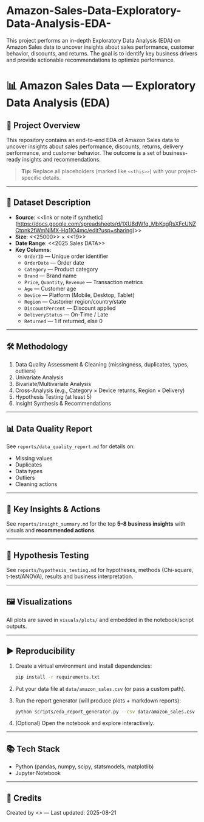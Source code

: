 # Amazon-Sales-Data-Exploratory-Data-Analysis-EDA-
This project performs an in-depth Exploratory Data Analysis (EDA) on Amazon Sales data to uncover insights about sales performance, customer behavior, discounts, and returns. The goal is to identify key business drivers and provide actionable recommendations to optimize performance.

# 📊 Amazon Sales Data — Exploratory Data Analysis (EDA)

## 📌 Project Overview
This repository contains an end-to-end EDA of Amazon Sales data to uncover insights about sales performance, discounts, returns, delivery performance, and customer behavior. The outcome is a set of business-ready insights and recommendations.

> **Tip:** Replace all placeholders (marked like `<<this>>`) with your project-specific details.

---

## 📂 Dataset Description
- **Source**: <<link or note if synthetic](https://docs.google.com/spreadsheets/d/1XU8dWfq_MbKqgRsXFcUNZCtpnk2fWmNlMX-Hq1IO4mc/edit?usp=sharing)>>
- **Size**: <<25000>> × <<19>>
- **Date Range**: <<2025 Sales DATA>>
- **Key Columns**:
  - `OrderID` — Unique order identifier
  - `OrderDate` — Order date
  - `Category` — Product category
  - `Brand` — Brand name
  - `Price`, `Quantity`, `Revenue` — Transaction metrics
  - `Age` — Customer age
  - `Device` — Platform (Mobile, Desktop, Tablet)
  - `Region` — Customer region/country/state
  - `DiscountPercent` — Discount applied
  - `DeliveryStatus` — On-Time / Late
  - `Returned` — 1 if returned, else 0

---

## 🛠️ Methodology
1. Data Quality Assessment & Cleaning (missingness, duplicates, types, outliers)
2. Univariate Analysis
3. Bivariate/Multivariate Analysis
4. Cross-Analysis (e.g., Category × Device returns, Region × Delivery)
5. Hypothesis Testing (at least 5)
6. Insight Synthesis & Recommendations

---

## 📊 Data Quality Report
See `reports/data_quality_report.md` for details on:
- Missing values
- Duplicates
- Data types
- Outliers
- Cleaning actions

---

## 🔑 Key Insights & Actions
See `reports/insight_summary.md` for the top **5–8 business insights** with visuals and **recommended actions**.

---

## 🧪 Hypothesis Testing
See `reports/hypothesis_testing.md` for hypotheses, methods (Chi-square, t-test/ANOVA), results and business interpretation.

---

## 🖼️ Visualizations
All plots are saved in `visuals/plots/` and embedded in the notebook/script outputs.

---

## ▶️ Reproducibility
1. Create a virtual environment and install dependencies:
   ```bash
   pip install -r requirements.txt
   ```

2. Put your data file at `data/amazon_sales.csv` (or pass a custom path).

3. Run the report generator (will produce plots + markdown reports):
   ```bash
   python scripts/eda_report_generator.py --csv data/amazon_sales.csv
   ```

4. (Optional) Open the notebook and explore interactively.

---

## 📚 Tech Stack
- Python (pandas, numpy, scipy, statsmodels, matplotlib)
- Jupyter Notebook

---

## 🙌 Credits
Created by <<Hira Barlas>> — Last updated: 2025-08-21

